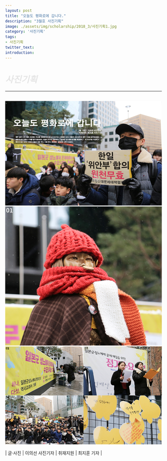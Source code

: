 ```yaml
---
layout: post
title: "오늘도 평화로에 갑니다."
description: "3월호 사진기획"
image: ./assets/img/scholarship/2018_3/사진기획1.jpg
category: '사진기획'
tags:
- 사진기획
twitter_text:
introduction:
---
```


<h1 style="color:#E6E6E6;"><i>사진기획</i></h1>
<hr/>

<!--사진기획-->
<br/>
<img itemprop="image" src="/assets/img/scholarship/2018_3/사진기획1.jpg" alt="사진기획1" width="800" height="auto">
<img itemprop="image" src="/assets/img/scholarship/2018_3/사진기획2.jpg" alt="사진기획2" width="800" height="auto">
<img itemprop="image" src="/assets/img/scholarship/2018_3/사진기획3.jpg" alt="사진기획3" width="800" height="auto">


| 글·사진 &#124; 이의선 사진기자 | 취재지원 &#124; 최지훈 기자 |
